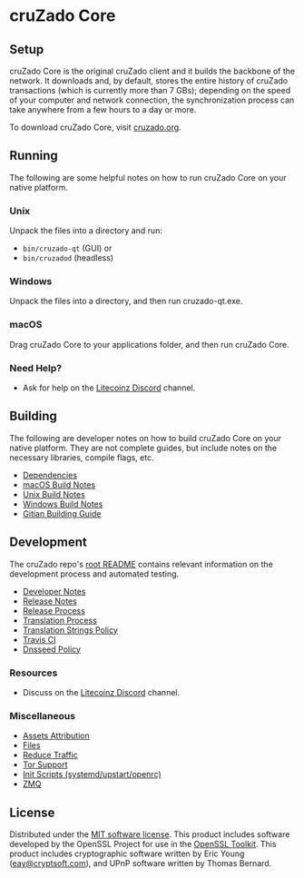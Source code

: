 cruZado Core
=============

Setup
---------------------
cruZado Core is the original cruZado client and it builds the backbone of the network. It downloads and, by default, stores the entire history of cruZado transactions (which is currently more than 7 GBs); depending on the speed of your computer and network connection, the synchronization process can take anywhere from a few hours to a day or more.

To download cruZado Core, visit [cruzado.org](https://cruzado.org).

Running
---------------------
The following are some helpful notes on how to run cruZado Core on your native platform.

### Unix

Unpack the files into a directory and run:

- `bin/cruzado-qt` (GUI) or
- `bin/cruzadod` (headless)

### Windows

Unpack the files into a directory, and then run cruzado-qt.exe.

### macOS

Drag cruZado Core to your applications folder, and then run cruZado Core.

### Need Help?

* Ask for help on the [Litecoinz Discord](https://discord.gg/QNcS4Pm) channel.

Building
---------------------
The following are developer notes on how to build cruZado Core on your native platform. They are not complete guides, but include notes on the necessary libraries, compile flags, etc.

- [Dependencies](dependencies.md)
- [macOS Build Notes](build-osx.md)
- [Unix Build Notes](build-unix.md)
- [Windows Build Notes](build-windows.md)
- [Gitian Building Guide](gitian-building.md)

Development
---------------------
The cruZado repo's [root README](/README.md) contains relevant information on the development process and automated testing.

- [Developer Notes](developer-notes.md)
- [Release Notes](release-notes.md)
- [Release Process](release-process.md)
- [Translation Process](translation_process.md)
- [Translation Strings Policy](translation_strings_policy.md)
- [Travis CI](travis-ci.md)
- [Dnsseed Policy](dnsseed-policy.md)

### Resources
* Discuss on the [Litecoinz Discord](https://discord.gg/QNcS4Pm) channel.

### Miscellaneous
- [Assets Attribution](assets-attribution.md)
- [Files](files.md)
- [Reduce Traffic](reduce-traffic.md)
- [Tor Support](tor.md)
- [Init Scripts (systemd/upstart/openrc)](init.md)
- [ZMQ](zmq.md)

License
---------------------
Distributed under the [MIT software license](/COPYING).
This product includes software developed by the OpenSSL Project for use in the [OpenSSL Toolkit](https://www.openssl.org/). This product includes
cryptographic software written by Eric Young ([eay@cryptsoft.com](mailto:eay@cryptsoft.com)), and UPnP software written by Thomas Bernard.

